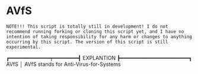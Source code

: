 # AVfS
```NOTE!!! This script is totally still in development! I do not recommend running forking or cloning this script yet, and I have no intention of taking responsibility for any harm or changes to anything occurring by this script. The version of this script is still experimental.```

┏━━━━━━━━━━━━━┯━━━━━━━━┫ EXPLANTION ┣━━━━━━━━━━━━━━━━━━━━━━┓
  AVfS        │ AVfS stands for Anti-Virus-for-Systems 
